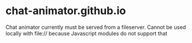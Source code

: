 # chat-animator.github.io

Chat animator currently must be served from a fileserver. Cannot be used locally with file:// because Javascript modules do not support that
